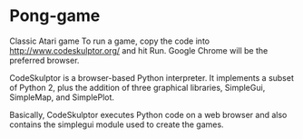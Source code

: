 # Pong-game
Classic Atari game
To run a game, copy the code into http://www.codeskulptor.org/ and hit Run. Google Chrome will be the preferred browser.

CodeSkulptor is a browser-based Python interpreter. It implements a subset of Python 2, plus the addition of three graphical libraries, SimpleGui, SimpleMap, and SimplePlot.

Basically, CodeSkulptor executes Python code on a web browser and also contains the simplegui module used to create the games.

